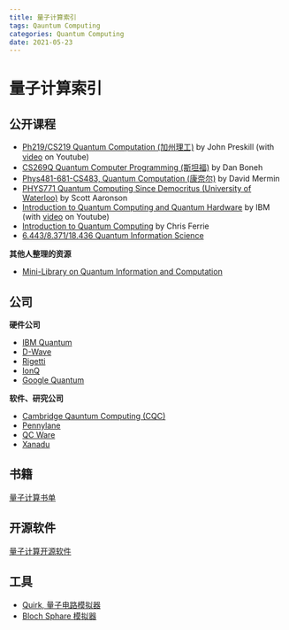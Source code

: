 ```yaml
---
title: 量子计算索引
tags: Qauntum Computing
categories: Quantum Computing
date: 2021-05-23
---
```


# 量子计算索引

## 公开课程

- [Ph219/CS219 Quantum Computation (加州理工)](http://theory.caltech.edu/~preskill/ph219/ph219_2020-21.html) by John Preskill (with [video](https://www.youtube.com/channel/UCeq4xfwNE6eDK3k1vTfZK8g/playlists) on Youtube)
- [CS269Q Quantum Computer Programming (斯坦福)](https://cs269q.stanford.edu/index.html) by Dan Boneh
- [Phys481-681-CS483, Quantum Computation (康奈尔)](http://www.lassp.cornell.edu/mermin/qcomp/CS483.html) by David Mermin
- [PHYS771 Quantum Computing Since Democritus (University of Waterloo)](https://www.scottaaronson.com/democritus/) by Scott Aaronson
- [Introduction to Quantum Computing and Quantum Hardware](https://qiskit.org/learn/intro-qc-qh/) by IBM (with [video](https://www.youtube.com/watch?v=Rs2TzarBX5I&list=PLOFEBzvs-VvrXTMy5Y2IqmSaUjfnhvBHR) on Youtube)
- [Introduction to Quantum Computing](https://csferrie.medium.com/introduction-to-quantum-computing-df9e1182a831) by Chris Ferrie
- [6.443/8.371/18.436 Quantum Information Science](https://web.mit.edu/8.371/www/index.html)

**其他人整理的资源**

- [Mini-Library on Quantum Information and Computation](https://www.cs.umd.edu/~xwu/mini_lib.html)



## 公司

**硬件公司**
- [IBM Quantum](https://quantum-computing.ibm.com/)
- [D-Wave](https://www.dwavesys.com/)
- [Rigetti](https://www.rigetti.com/)
- [IonQ](https://ionq.com/)
- [Google Quantum](https://quantumai.google/)

**软件、研究公司**
- [Cambridge Qauntum Computing (CQC)](https://cambridgequantum.com/)
- [Pennylane](https://pennylane.ai/)
- [QC Ware](https://qcware.com/)
- [Xanadu](https://www.xanadu.ai/)

## 书籍

[量子计算书单](https://github.com/manjunath5496/Quantum-Computing-Books)

## 开源软件

[量子计算开源软件](https://github.com/qosf/awesome-quantum-software)

## 工具

- [Quirk, 量子电路模拟器](https://algassert.com/quirk)
- [Bloch Sphare 模拟器](https://javafxpert.github.io/grok-bloch/)